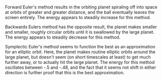 Forward Euler's method results in the orbiting planet spiraling off into space at orbits 
of greater and greater distance, and the ball eventually leaves the screen entirely. The
energy appears to steadily increase for this method. 

Backwards Eulers method has the opposite result, the planet makes smaller and 
smaller, roughly circular orbits until it is swallowed by the large planet. The energy 
appears to steadily decrease for this method. 

Symplectic Euler's method seems to function the best as an approximation for an
elliptic orbit. Here, the planet makes routine elliptic orbits around the large planet, 
but doesn't seem (on short timescales at least) to get much further away, or to 
actually hit the large planet. The energy for this method oscillates between -.5 and -.48, 
and the fact that it seems not shift in either direction is further proof that this is the 
best approximation. 
